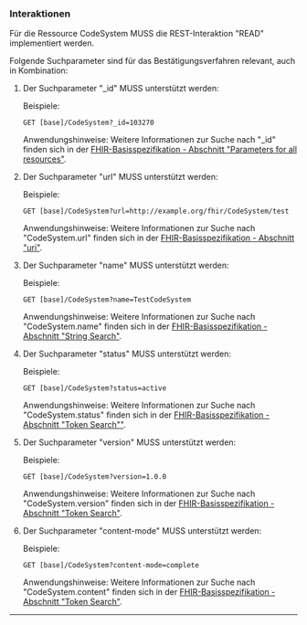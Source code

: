 ### Interaktionen

Für die Ressource CodeSystem MUSS die REST-Interaktion "READ" implementiert werden.

Folgende Suchparameter sind für das Bestätigungsverfahren relevant, auch in Kombination:

1. Der Suchparameter "_id" MUSS unterstützt werden:

    Beispiele:

    ```GET [base]/CodeSystem?_id=103270```

    Anwendungshinweise: Weitere Informationen zur Suche nach "_id" finden sich in der [FHIR-Basisspezifikation - Abschnitt "Parameters for all resources"](http://hl7.org/fhir/R4/search.html#all).

1. Der Suchparameter "url" MUSS unterstützt werden:

    Beispiele:

    ```GET [base]/CodeSystem?url=http://example.org/fhir/CodeSystem/test```

    Anwendungshinweise: Weitere Informationen zur Suche nach "CodeSystem.url" finden sich in der [FHIR-Basisspezifikation - Abschnitt "uri"](https://www.hl7.org/fhir/search.html#uri).

1. Der Suchparameter "name" MUSS unterstützt werden:

    Beispiele:

    ```GET [base]/CodeSystem?name=TestCodeSystem```

    Anwendungshinweise: Weitere Informationen zur Suche nach "CodeSystem.name" finden sich in der [FHIR-Basisspezifikation - Abschnitt "String Search"](http://hl7.org/fhir/R4/search.html#string).

1. Der Suchparameter "status" MUSS unterstützt werden:

    Beispiele:

    ```GET [base]/CodeSystem?status=active```

    Anwendungshinweise: Weitere Informationen zur Suche nach "CodeSystem.status" finden sich in der [FHIR-Basisspezifikation - Abschnitt "Token Search""](http://hl7.org/fhir/R4/search.html#token).


1. Der Suchparameter "version" MUSS unterstützt werden:

    Beispiele:

    ```GET [base]/CodeSystem?version=1.0.0```

    Anwendungshinweise: Weitere Informationen zur Suche nach "CodeSystem.version" finden sich in der [FHIR-Basisspezifikation - Abschnitt "Token Search"](http://hl7.org/fhir/R4/search.html#token).

1. Der Suchparameter "content-mode" MUSS unterstützt werden:

    Beispiele:

    ```GET [base]/CodeSystem?content-mode=complete```

    Anwendungshinweise: Weitere Informationen zur Suche nach "CodeSystem.content" finden sich in der [FHIR-Basisspezifikation - Abschnitt "Token Search"](http://hl7.org/fhir/R4/search.html#token).

---